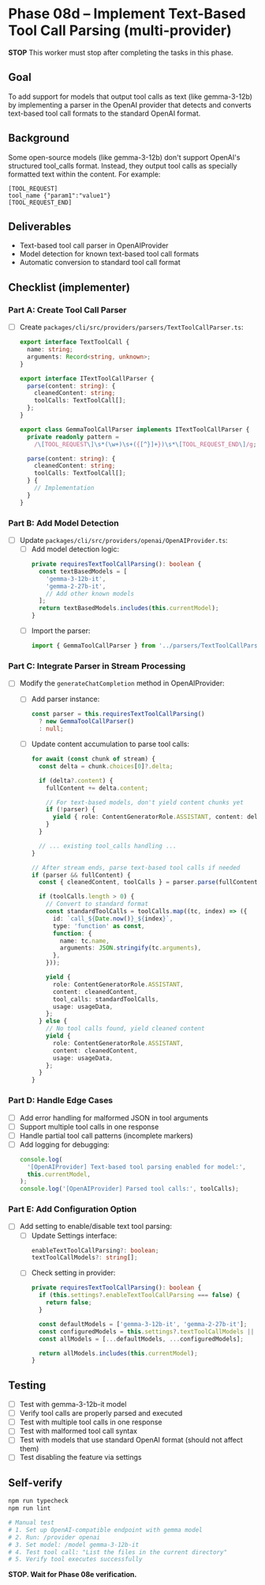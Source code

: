 # Phase 08d – Implement Text-Based Tool Call Parsing (multi-provider)

**STOP**
This worker must stop after completing the tasks in this phase.

## Goal

To add support for models that output tool calls as text (like gemma-3-12b) by implementing a parser in the OpenAI provider that detects and converts text-based tool call formats to the standard OpenAI format.

## Background

Some open-source models (like gemma-3-12b) don't support OpenAI's structured tool_calls format. Instead, they output tool calls as specially formatted text within the content. For example:

```
[TOOL_REQUEST]
tool_name {"param1":"value1"}
[TOOL_REQUEST_END]
```

## Deliverables

- Text-based tool call parser in OpenAIProvider
- Model detection for known text-based tool call formats
- Automatic conversion to standard tool call format

## Checklist (implementer)

### Part A: Create Tool Call Parser

- [ ] Create `packages/cli/src/providers/parsers/TextToolCallParser.ts`:

  ```typescript
  export interface TextToolCall {
    name: string;
    arguments: Record<string, unknown>;
  }

  export interface ITextToolCallParser {
    parse(content: string): {
      cleanedContent: string;
      toolCalls: TextToolCall[];
    };
  }

  export class GemmaToolCallParser implements ITextToolCallParser {
    private readonly pattern =
      /\[TOOL_REQUEST\]\s*(\w+)\s+({[^}]+})\s*\[TOOL_REQUEST_END\]/g;

    parse(content: string): {
      cleanedContent: string;
      toolCalls: TextToolCall[];
    } {
      // Implementation
    }
  }
  ```

### Part B: Add Model Detection

- [ ] Update `packages/cli/src/providers/openai/OpenAIProvider.ts`:
  - [ ] Add model detection logic:
    ```typescript
    private requiresTextToolCallParsing(): boolean {
      const textBasedModels = [
        'gemma-3-12b-it',
        'gemma-2-27b-it',
        // Add other known models
      ];
      return textBasedModels.includes(this.currentModel);
    }
    ```
  - [ ] Import the parser:
    ```typescript
    import { GemmaToolCallParser } from '../parsers/TextToolCallParser.js';
    ```

### Part C: Integrate Parser in Stream Processing

- [ ] Modify the `generateChatCompletion` method in OpenAIProvider:
  - [ ] Add parser instance:
    ```typescript
    const parser = this.requiresTextToolCallParsing()
      ? new GemmaToolCallParser()
      : null;
    ```
  - [ ] Update content accumulation to parse tool calls:

    ```typescript
    for await (const chunk of stream) {
      const delta = chunk.choices[0]?.delta;

      if (delta?.content) {
        fullContent += delta.content;

        // For text-based models, don't yield content chunks yet
        if (!parser) {
          yield { role: ContentGeneratorRole.ASSISTANT, content: delta.content };
        }
      }

      // ... existing tool_calls handling ...
    }

    // After stream ends, parse text-based tool calls if needed
    if (parser && fullContent) {
      const { cleanedContent, toolCalls } = parser.parse(fullContent);

      if (toolCalls.length > 0) {
        // Convert to standard format
        const standardToolCalls = toolCalls.map((tc, index) => ({
          id: `call_${Date.now()}_${index}`,
          type: 'function' as const,
          function: {
            name: tc.name,
            arguments: JSON.stringify(tc.arguments),
          },
        }));

        yield {
          role: ContentGeneratorRole.ASSISTANT,
          content: cleanedContent,
          tool_calls: standardToolCalls,
          usage: usageData,
        };
      } else {
        // No tool calls found, yield cleaned content
        yield {
          role: ContentGeneratorRole.ASSISTANT,
          content: cleanedContent,
          usage: usageData,
        };
      }
    }
    ```

### Part D: Handle Edge Cases

- [ ] Add error handling for malformed JSON in tool arguments
- [ ] Support multiple tool calls in one response
- [ ] Handle partial tool call patterns (incomplete markers)
- [ ] Add logging for debugging:
  ```typescript
  console.log(
    '[OpenAIProvider] Text-based tool parsing enabled for model:',
    this.currentModel,
  );
  console.log('[OpenAIProvider] Parsed tool calls:', toolCalls);
  ```

### Part E: Add Configuration Option

- [ ] Add setting to enable/disable text tool parsing:
  - [ ] Update Settings interface:
    ```typescript
    enableTextToolCallParsing?: boolean;
    textToolCallModels?: string[];
    ```
  - [ ] Check setting in provider:
    ```typescript
    private requiresTextToolCallParsing(): boolean {
      if (this.settings?.enableTextToolCallParsing === false) {
        return false;
      }

      const defaultModels = ['gemma-3-12b-it', 'gemma-2-27b-it'];
      const configuredModels = this.settings?.textToolCallModels || [];
      const allModels = [...defaultModels, ...configuredModels];

      return allModels.includes(this.currentModel);
    }
    ```

## Testing

- [ ] Test with gemma-3-12b-it model
- [ ] Verify tool calls are properly parsed and executed
- [ ] Test with multiple tool calls in one response
- [ ] Test with malformed tool call syntax
- [ ] Test with models that use standard OpenAI format (should not affect them)
- [ ] Test disabling the feature via settings

## Self-verify

```bash
npm run typecheck
npm run lint

# Manual test
# 1. Set up OpenAI-compatible endpoint with gemma model
# 2. Run: /provider openai
# 3. Set model: /model gemma-3-12b-it
# 4. Test tool call: "List the files in the current directory"
# 5. Verify tool executes successfully
```

**STOP. Wait for Phase 08e verification.**
